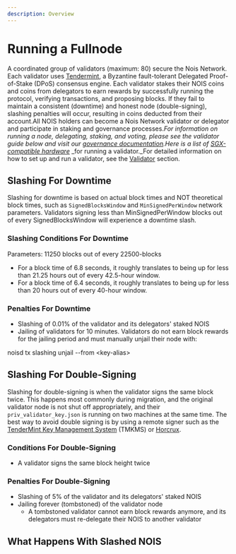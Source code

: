 ```yaml
---
description: Overview
---
```


# Running a Fullnode

A coordinated group of validators (maximum: 80) secure the Nois Network. Each validator uses [Tendermint](https://tendermint.com/), a Byzantine fault-tolerant Delegated Proof-of-Stake (DPoS) consensus engine. Each validator stakes their NOIS coins and coins from delegators to earn rewards by successfully running the protocol, verifying transactions, and proposing blocks. If they fail to maintain a consistent (downtime) and honest node (double-signing), slashing penalties will occur, resulting in coins deducted from their account.All NOIS holders can become a Nois Network validator or delegator and participate in staking and governance processes._For information on running a node, delegating, staking, and voting, please see the validator guide below and visit our_ [_governance documentation_](https://docs.scrt.network/protocol/governance.html)_.Here is a list of_ [_SGX-compatible hardware_](https://github.com/ayeks/SGX-hardware) _for running a validator._For detailed information on how to set up and run a validator, see the [Validator](https://docs.nois.network/validators) section.

## **Slashing For Downtime** <a href="#slashing-for-downtime" id="slashing-for-downtime"></a>

Slashing for downtime is based on actual block times and NOT theoretical block times, such as `SignedBlocksWindow` and `MinSignedPerWindow` network parameters. Validators signing less than MinSignedPerWindow blocks out of every SignedBlocksWindow will experience a downtime slash.

### Slashing Conditions For Downtime <a href="#slashing-conditions-for-downtime" id="slashing-conditions-for-downtime"></a>

Parameters: 11250 blocks out of every 22500-blocks

* For a block time of 6.8 seconds, it roughly translates to being up for less than 21.25 hours out of every 42.5-hour window.
* For a block time of 6.4 seconds, it roughly translates to being up for less than 20 hours out of every 40-hour window.

### Penalties For Downtime <a href="#penalties-for-downtime" id="penalties-for-downtime"></a>

* Slashing of 0.01% of the validator and its delegators' staked NOIS
* Jailing of validators for 10 minutes. Validators do not earn block rewards for the jailing period and must manually unjail their node with:

noisd tx slashing unjail --from \<key-alias>

## **Slashing For Double-Signing** <a href="#slashing-for-double-signing" id="slashing-for-double-signing"></a>

Slashing for double-signing is when the validator signs the same block twice. This happens most commonly during migration, and the original validator node is not shut off appropriately, and their `priv_validator_key.json` is running on two machines at the same time. The best way to avoid double signing is by using a remote signer such as the [TenderMint Key Management System](https://github.com/iqlusioninc/tmkms) (TMKMS) or [Horcrux](https://github.com/strangelove-ventures/horcrux).

### Conditions **F**or Double-Signing <a href="#conditions-for-double-signing" id="conditions-for-double-signing"></a>

* A validator signs the same block height twice

### Penalties For Double-Signing <a href="#penalties-for-double-signing" id="penalties-for-double-signing"></a>

* Slashing of 5% of the validator and its delegators' staked NOIS
* Jailing forever (tombstoned) of the validator node
  * A tombstoned validator cannot earn block rewards anymore, and its delegators must re-delegate their NOIS to another validator

## What Happens With Slashed NOIS <a href="#what-happens-with-slashed-scrt" id="what-happens-with-slashed-scrt"></a>
